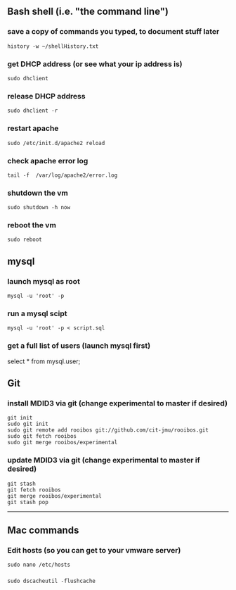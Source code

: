 ## Bash shell (i.e. "the command line")
### save a copy of commands you typed, to document stuff later
    history -w ~/shellHistory.txt

### get DHCP address (or see what your ip address is)
    sudo dhclient

### release DHCP address
    sudo dhclient -r

### restart apache
    sudo /etc/init.d/apache2 reload

### check apache error log
    tail -f  /var/log/apache2/error.log

### shutdown the vm
    sudo shutdown -h now

### reboot the vm
    sudo reboot

## mysql
### launch mysql as root
    mysql -u 'root' -p
### run a mysql scipt
    mysql -u 'root' -p < script.sql
### get a full list of users (launch mysql first)
   select * from mysql.user;

## Git

### install MDID3 via git (change experimental to master if desired)
```
git init
sudo git init
sudo git remote add rooibos git://github.com/cit-jmu/rooibos.git
sudo git fetch rooibos
sudo git merge rooibos/experimental
```

### update MDID3 via git (change experimental to master if desired)
```
git stash 
git fetch rooibos
git merge rooibos/experimental 
git stash pop 
```

***

## Mac commands

### Edit hosts (so you can get to your vmware server)
    sudo nano /etc/hosts

###
    sudo dscacheutil -flushcache 
